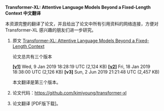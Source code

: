**Transformer-XL: Attentive Language Models Beyond a Fixed-Length Context 中文翻译**

本资源完整的翻译了论文，并且给出了论文中所有引用资料的网络连接，方便对 Transformer-XL 感兴趣的朋友们进一步研究。

1. 原文 [Transformer-XL: Attentive Language Models Beyond a Fixed-Length Context ](https://arxiv.org/abs/1901.02860)

   论文总共有三个版本

   **[[v1]](https://arxiv.org/abs/1901.02860v1)** Wed, 9 Jan 2019 18:28:19 UTC (2,124 KB)
   **[[v2]](https://arxiv.org/abs/1901.02860v2)** Fri, 18 Jan 2019 18:38:00 UTC (2,126 KB)
   **[v3]** Sun, 2 Jun 2019 21:21:48 UTC (2,457 KB)

   本文翻译是第三个版本。

2. 论文代码：https://github.com/kimiyoung/transformer-xl

3. 论文翻译 [PDF版下载]。

